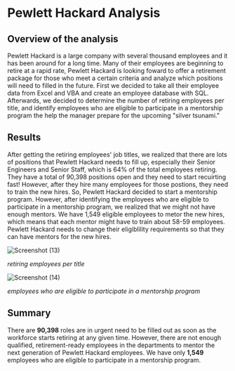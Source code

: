 # Pewlett Hackard Analysis

## Overview of the analysis
Pewlett Hackard is a large company with several thousand employees and it has been around for a long time. Many of their employees are beginning to retire at a rapid rate, Pewlett Hackard is looking foward to offer a retirement package for those who meet a certain criteria and analyze which positions will need to filled in the future. First we decided to take all their employee data from Excel and VBA and create an employee database with SQL. Afterwards, we decided to determine the number of retiring employees per title, and identify employees who are eligible to participate in a mentorship program the help the manager prepare for the upcoming "silver tsunami."

## Results

After getting the retiring employees' job titles, we realized that there are lots of positions that Pewlett Hackard needs to fill up, especially their Senior Engineers and Senior Staff, which is 64% of the total employees retiring. They have a total of 90,398 positions open and they need to start recuirting fast!  However, after they hire many employees for those postions, they need to train the new hires. So, Pewlett Hackard decided to start a mentorship program. However, after identifying the employees who are eligible to participate in a mentorship program, we realized that we might not have enough mentors. We have 1,549 eligible employees to metor the new hires, which means that each mentor might have to train about 58-59 employees. Pewlett Hackard needs to change their eligiblility requirements so that they can have mentors for the new hires. 

![Screenshot (13)](https://user-images.githubusercontent.com/58046234/152829537-81b3759f-6b2b-476c-aa3f-2b45ee712ec1.png)

*retiring employees per title*

![Screenshot (14)](https://user-images.githubusercontent.com/58046234/152829551-c624d5a7-5383-471d-9653-d945ca5dffc2.png)

*employees who are eligible to participate in a mentorship program*

## Summary

There are **90,398** roles are in urgent need to be filled out as soon as the workforce starts retiring at any given time. However, there are not enough qualified, retirement-ready employees in the departments to mentor the next generation of Pewlett Hackard employees. We have only **1,549** employees who are eligible to participate in a mentorship program.

